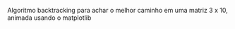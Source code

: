 Algoritmo backtracking para achar o melhor caminho em uma matriz 3 x 10, animada usando o matplotlib
